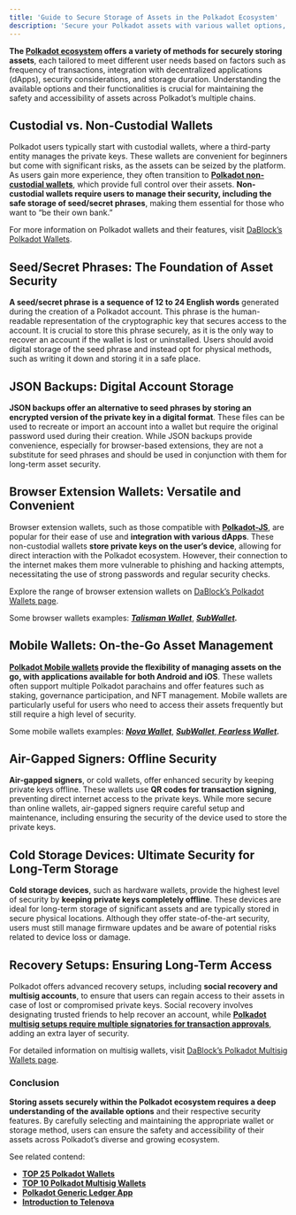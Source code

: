 ```yaml
---
title: 'Guide to Secure Storage of Assets in the Polkadot Ecosystem'
description: 'Secure your Polkadot assets with various wallet options, including non-custodial, mobile, and cold storage solutions.'
---
```

**The [Polkadot ecosystem](https://dablock.com/ecosystem/) offers a variety of methods for securely storing assets**, each tailored to meet different user needs based on factors such as frequency of transactions, integration with decentralized applications (dApps), security considerations, and storage duration. Understanding the available options and their functionalities is crucial for maintaining the safety and accessibility of assets across Polkadot’s multiple chains.

Custodial vs. Non-Custodial Wallets
-----------------------------------

Polkadot users typically start with custodial wallets, where a third-party entity manages the private keys. These wallets are convenient for beginners but come with significant risks, as the assets can be seized by the platform. As users gain more experience, they often transition to [**Polkadot non-custodial wallets**](https://dablock.com/polkadot-wallets/), which provide full control over their assets. **Non-custodial wallets require users to manage their security, including the safe storage of seed/secret phrases**, making them essential for those who want to “be their own bank.”

For more information on Polkadot wallets and their features, visit [DaBlock’s Polkadot Wallets](https://dablock.com/polkadot-wallets/).

Seed/Secret Phrases: The Foundation of Asset Security
-----------------------------------------------------

**A seed/secret phrase is a sequence of 12 to 24 English words** generated during the creation of a Polkadot account. This phrase is the human-readable representation of the cryptographic key that secures access to the account. It is crucial to store this phrase securely, as it is the only way to recover an account if the wallet is lost or uninstalled. Users should avoid digital storage of the seed phrase and instead opt for physical methods, such as writing it down and storing it in a safe place.

JSON Backups: Digital Account Storage
-------------------------------------

**JSON backups offer an alternative to seed phrases by storing an encrypted version of the private key in a digital format**. These files can be used to recreate or import an account into a wallet but require the original password used during their creation. While JSON backups provide convenience, especially for browser-based extensions, they are not a substitute for seed phrases and should be used in conjunction with them for long-term asset security.

Browser Extension Wallets: Versatile and Convenient
---------------------------------------------------

Browser extension wallets, such as those compatible with [**Polkadot-JS**](https://dablock.com/dapps/polkadotjs/), are popular for their ease of use and **integration with various dApps**. These non-custodial wallets **store private keys on the user’s device**, allowing for direct interaction with the Polkadot ecosystem. However, their connection to the internet makes them more vulnerable to phishing and hacking attempts, necessitating the use of strong passwords and regular security checks.

Explore the range of browser extension wallets on [DaBlock’s Polkadot Wallets page](https://dablock.com/polkadot-wallets/).

Some browser wallets examples: [***Talisman Wallet***](https://dablock.com/dapps/talisman-wallet/), [***SubWallet***](https://dablock.com/dapps/subwallet/)***.***

Mobile Wallets: On-the-Go Asset Management
------------------------------------------

**[Polkadot Mobile wallets](https://dablock.com/polkadot-wallets/) provide the flexibility of managing assets on the go, with applications available for both Android and iOS**. These wallets often support multiple Polkadot parachains and offer features such as staking, governance participation, and NFT management. Mobile wallets are particularly useful for users who need to access their assets frequently but still require a high level of security.

Some mobile wallets examples: [***Nova Wallet***](https://dablock.com/dapps/nova-wallet/), [***SubWallet***](https://dablock.com/dapps/subwallet/),**[ *Fearless Wallet*](https://dablock.com/dapps/fearless-wallet/)*.***

Air-Gapped Signers: Offline Security
------------------------------------

**Air-gapped signers**, or cold wallets, offer enhanced security by keeping private keys offline. These wallets use **QR codes for transaction signing**, preventing direct internet access to the private keys. While more secure than online wallets, air-gapped signers require careful setup and maintenance, including ensuring the security of the device used to store the private keys.

Cold Storage Devices: Ultimate Security for Long-Term Storage
-------------------------------------------------------------

**Cold storage devices**, such as hardware wallets, provide the highest level of security by **keeping private keys completely offline**. These devices are ideal for long-term storage of significant assets and are typically stored in secure physical locations. Although they offer state-of-the-art security, users must still manage firmware updates and be aware of potential risks related to device loss or damage.

Recovery Setups: Ensuring Long-Term Access
------------------------------------------

Polkadot offers advanced recovery setups, including **social recovery and multisig accounts**, to ensure that users can regain access to their assets in case of lost or compromised private keys. Social recovery involves designating trusted friends to help recover an account, while [**Polkadot multisig setups require multiple signatories for transaction approvals**](https://dablock.com/polkadot-multisig-wallets/), adding an extra layer of security.

For detailed information on multisig wallets, visit [DaBlock’s Polkadot Multisig Wallets page](https://dablock.com/polkadot-multisig-wallets/).

### Conclusion

**Storing assets securely within the Polkadot ecosystem requires a deep understanding of the available options** and their respective security features. By carefully selecting and maintaining the appropriate wallet or storage method, users can ensure the safety and accessibility of their assets across Polkadot’s diverse and growing ecosystem.

See related contend:

- **[TOP 25 Polkadot Wallets](https://dablock.com/polkadot-wallets/)**
- **[TOP 10 Polkadot Multisig Wallets](https://dablock.com/polkadot-multisig-wallets/)**
- **[Polkadot Generic Ledger App](https://dablock.com/news/introduction-to-the-new-polkadot-ledger-app/)**
- **[Introduction to Telenova](https://dablock.com/tech-talks/telenova-a-user-friendly-polkadot-wallet-built-into-telegram/)**